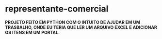 # representante-comercial

**PROJETO FEITO EM PYTHON COM O INTUITO DE AJUDAR EM UM TRASBALHO, ONDE EU TERIA QUE LER UM ARQUIVO EXCEL E ADICIONAR OS ITENS EM UM PORTAL.**
